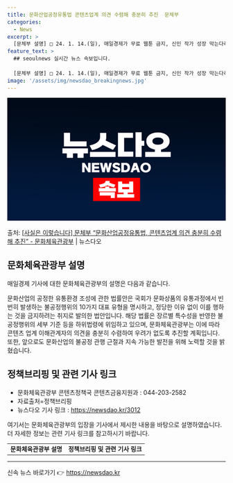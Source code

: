 ```yaml
---
title: 문화산업공정유통법 콘텐츠업계 의견 수렴해 충분히 추진  문체부
categories:
  - News
excerpt: >
  [문체부 설명] □ 24. 1. 14.(일), 매일경제가 무료 웹툰 금지, 신인 작가 성장 막는다라는 제목으…
feature_text: >
  ## seoulnews 실시간 뉴스 속보입니다.

  [문체부 설명] □ 24. 1. 14.(일), 매일경제가 무료 웹툰 금지, 신인 작가 성장 막는다라는 제목으…
image: '/assets/img/newsdao_breakingnews.jpg'
---
```


![뉴스다오 속보](/assets/img/newsdao_breakingnews.jpg)

<p>출처: <a href="https://newsdao.kr/3012" rel="dofollow">[사실은 이렇습니다] 문체부 “문화산업공정유통법, 콘텐츠업계 의견 충분히 수렴해 추진” - 문화체육관광부</a> | 뉴스다오</p>

<h2 data-ke-size="size26">문화체육관광부 설명</h2>
매일경제 기사에 대한 문화체육관광부의 설명은 다음과 같습니다.

<p data-ke-size="size16">문화산업의 공정한 유통환경 조성에 관한 법률안은 국회가 문화상품의 유통과정에서 빈번히 발생하는 불공정행위의 10가지 대표 유형을 명시하고, 정당한 이유 없이 이를 행하는 것을 금지하려는 취지로 발의한 법안입니다. 해당 법률은 장르별 특수성을 반영한 불공정행위의 세부 기준 등을 하위법령에 위임하고 있으며, 문화체육관광부는 이에 따라 콘텐츠 업계 이해관계자의 의견을 충분히 수렴하여 우려가 없도록 추진할 계획입니다. 또한, 앞으로도 문화산업의 불공정 관행 근절과 지속 가능한 발전을 위해 노력할 것을 밝혔습니다.</p>

<h2 data-ke-size="size26">정책브리핑 및 관련 기사 링크</h2>
<ul>
  <li>문화체육관광부 콘텐츠정책국 콘텐츠금융지원과 : 044-203-2582</li>
  <li>자료출처=정책브리핑 </li>
  <li>뉴스다오 기사 링크 : <a href="https://newsdao.kr/3012">https://newsdao.kr/3012</a></li>
</ul>

<p data-ke-size="size16">여기서는 문화체육관광부의 입장을 기사에서 제시한 내용을 바탕으로 설명하였습니다. 더 자세한 정보는 관련 기사 링크를 참고하시기 바랍니다.</p>

<table>
  <tr>
    <td style="text-align: center; height: 17px;"><b>문화체육관광부 설명</b></td>
    <td style="text-align: center; height: 17px;"><b>정책브리핑 및 관련 기사 링크</b></td>
  </tr>
</table>
<hr> 

신속 뉴스 바로가기 👉 <a href="https://newsdao.kr" rel="dofollow">https://newsdao.kr</a>


